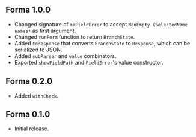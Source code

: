 ## Forma 1.0.0

* Changed signature of `mkFieldError` to accept `NonEmpty (SelectedName names)` 
  as first argument.
* Changed `runForm` function to return `BranchState`.
* Added `toResponse` that converts `BranchState` to `Response`, which can be 
  serialized to JSON.
* Added `subParser` and `value` combinators.
* Exported `showFieldPath` and `FieldError`'s value constructor.

## Forma 0.2.0

* Added `withCheck`.

## Forma 0.1.0

* Initial release.

